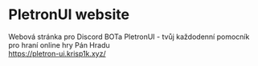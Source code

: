 # PletronUI website
 Webová stránka pro Discord BOTa PletronUI - tvůj každodenní pomocník pro hraní online hry Pán Hradu<br>
https://pletron-ui.krisp1k.xyz/
